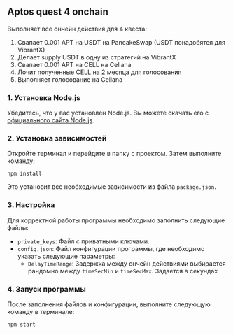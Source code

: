 \
Aptos quest 4 onchain
--------------------------
Выполняет все ончейн действия для 4 квеста:

1) Свапает 0.001 APT на USDT на PancakeSwap (USDT понадобятся для VibrantX)
2) Делает supply USDT в одну из стратегий на VibrantX
3) Свапает 0.001 APT на CELL на Cellana
4) Лочит полученные CELL на 2 месяца для голосования 
5) Выполняет голосование на Cellana

### 1\. Установка Node.js

Убедитесь, что у вас установлен Node.js. Вы можете скачать его с [официального сайта Node.js](https://nodejs.org/).

### 2\. Установка зависимостей

Откройте терминал и перейдите в папку с проектом. Затем выполните команду:

`npm install`

Это установит все необходимые зависимости из файла `package.json`.

### 3\. Настройка

Для корректной работы программы необходимо заполнить следующие файлы:

-   `private_keys`: Файл с приватными ключами.
-   `config.json`: Файл конфигурации программы, где необходимо указать следующие параметры:
    -   `DelayTimeRange`: Задержка между ончейн действиями выбирается рандомно между `timeSecMin` и `timeSecMax`. Задается в секундах

### 4\. Запуск программы

После заполнения файлов и конфигурации, выполните следующую команду в терминале:

`npm start`
